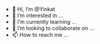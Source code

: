 - 👋 Hi, I’m @Yinkat
- 👀 I’m interested in ...
- 🌱 I’m currently learning ...
- 💞️ I’m looking to collaborate on ...
- 📫 How to reach me ...

<!---
Yinkat/Yinkat is a ✨ special ✨ repository because its `README.md` (this file) appears on your GitHub profile.
You can click the Preview link to take a look at your changes.
--->
